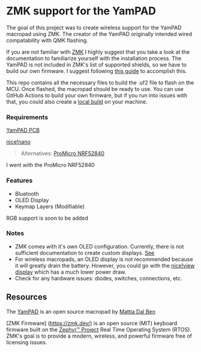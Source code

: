 # ZMK support for the YamPAD
The goal of this project was to create wireless support for the YamPAD macropad using ZMK. The creator of the YamPAD originally intended wired compatability with QMK flashing. 

If you are not familiar with [ZMK](https://zmk.dev/docs) I highly suggest that you take a look at the documentation to familiarize yourself with the installation process. The YamPAD is not included in ZMK's list of supported shields, so we have to build our own firmware. I suggest following [this guide](https://zmk.dev/docs/development/new-shield) to accomplish this.

This repo contains all the necessary files to build the .uf2 file to flash on the MCU. Once flashed, the macropad should be ready to use. You can use GitHub Actions to build your own firmware, but if you run into issues with that, you could also create a [local build](https://zmk.dev/docs/development/setup) on your machine.

### Requirements
[YamPAD PCB](https://hackaday.io/project/163491-yampad-feature-packed-open-source-macropad)

[nice!nano](https://nicekeyboards.com/)

>Alternatives: [ProMicro NRF52840](https://github.com/joric/nrfmicro/wiki/Alternatives#supermini-nrf52840)

I went with the ProMicro NRF52840

### Features
- Bluetooth
- OLED Display
- Keymap Layers (Modifiable)

RGB support is soon to be added

### Notes
- ZMK comes with it's own OLED configuration. Currently, there is not sufficient documentation to create custom displays. [See](https://zmk.dev/docs/features/displays)
- For wireless macropads, an OLED display is not recommended because it will greatly drain the battery. However, you could go with the [nice!view display](https://nicekeyboards.com/nice-view) which has a much lower power draw.
- Check for any hardware issues: diodes, switches, connections, etc.

## Resources
The [YamPAD](https://hackaday.io/project/163491-yampad-feature-packed-open-source-macropad) is an open source macropad by [Mattia Dal Ben](https://github.com/mattdibi)

[ZMK Firmware] (https://zmk.dev/) is an open source (MIT) keyboard firmware built on the [Zephyr™ Project](https://zephyrproject.org/) Real Time Operating System (RTOS). ZMK's goal is to provide a modern, wireless, and powerful firmware free of licensing issues.
